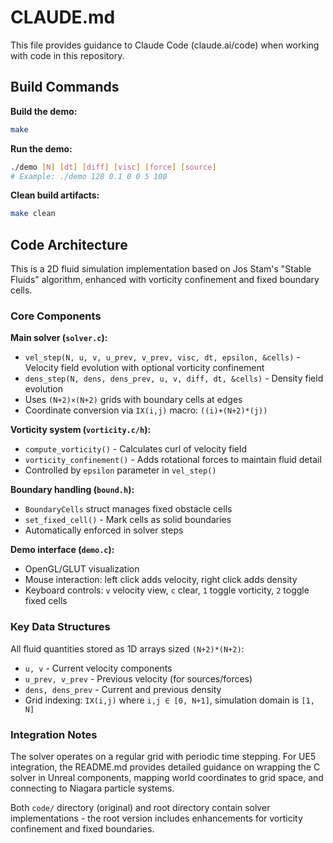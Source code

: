 # CLAUDE.md

This file provides guidance to Claude Code (claude.ai/code) when working with code in this repository.

## Build Commands

**Build the demo:**
```bash
make
```

**Run the demo:**
```bash
./demo [N] [dt] [diff] [visc] [force] [source]
# Example: ./demo 128 0.1 0 0 5 100
```

**Clean build artifacts:**
```bash
make clean
```

## Code Architecture

This is a 2D fluid simulation implementation based on Jos Stam's "Stable Fluids" algorithm, enhanced with vorticity confinement and fixed boundary cells.

### Core Components

**Main solver (`solver.c`):**
- `vel_step(N, u, v, u_prev, v_prev, visc, dt, epsilon, &cells)` - Velocity field evolution with optional vorticity confinement
- `dens_step(N, dens, dens_prev, u, v, diff, dt, &cells)` - Density field evolution
- Uses `(N+2)×(N+2)` grids with boundary cells at edges
- Coordinate conversion via `IX(i,j)` macro: `((i)+(N+2)*(j))`

**Vorticity system (`vorticity.c/h`):**
- `compute_vorticity()` - Calculates curl of velocity field
- `vorticity_confinement()` - Adds rotational forces to maintain fluid detail
- Controlled by `epsilon` parameter in `vel_step()`

**Boundary handling (`bound.h`):**
- `BoundaryCells` struct manages fixed obstacle cells
- `set_fixed_cell()` - Mark cells as solid boundaries
- Automatically enforced in solver steps

**Demo interface (`demo.c`):**
- OpenGL/GLUT visualization
- Mouse interaction: left click adds velocity, right click adds density
- Keyboard controls: `v` velocity view, `c` clear, `1` toggle vorticity, `2` toggle fixed cells

### Key Data Structures

All fluid quantities stored as 1D arrays sized `(N+2)*(N+2)`:
- `u, v` - Current velocity components
- `u_prev, v_prev` - Previous velocity (for sources/forces)
- `dens, dens_prev` - Current and previous density
- Grid indexing: `IX(i,j)` where `i,j ∈ [0, N+1]`, simulation domain is `[1, N]`

### Integration Notes

The solver operates on a regular grid with periodic time stepping. For UE5 integration, the README.md provides detailed guidance on wrapping the C solver in Unreal components, mapping world coordinates to grid space, and connecting to Niagara particle systems.

Both `code/` directory (original) and root directory contain solver implementations - the root version includes enhancements for vorticity confinement and fixed boundaries.